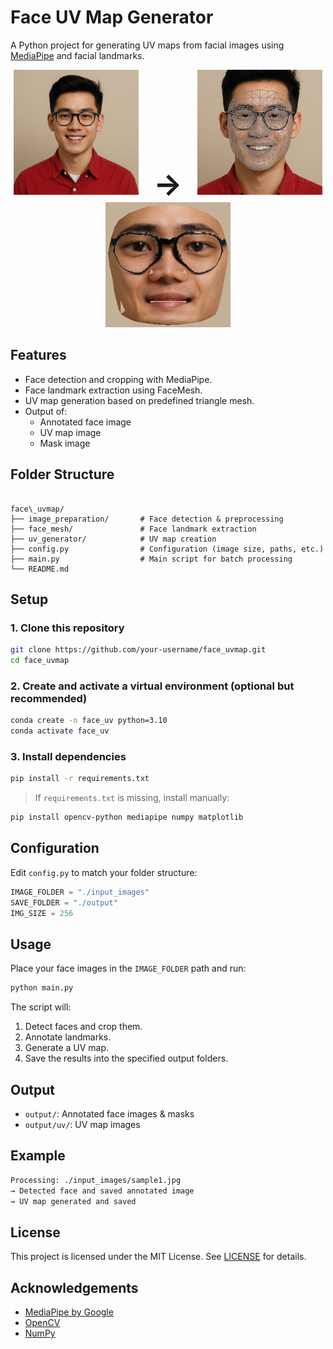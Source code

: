 # Face UV Map Generator

A Python project for generating UV maps from facial images using [MediaPipe](https://github.com/google/mediapipe) and facial landmarks.

<p align="center">
  <img src="./assets/input.png" alt="Input" width="200" />
  <strong style="font-size: 48px; margin: 0 20px;">→</strong>
  <img src="./assets/output_mesh.png" alt="Output1" width="200" />
  <img src="./assets/output_uv.png" alt="Output2" width="200" />
</p>

## Features

- Face detection and cropping with MediaPipe.
- Face landmark extraction using FaceMesh.
- UV map generation based on predefined triangle mesh.
- Output of:
  - Annotated face image
  - UV map image
  - Mask image

## Folder Structure

```

face\_uvmap/
├── image_preparation/       # Face detection & preprocessing
├── face_mesh/               # Face landmark extraction
├── uv_generator/            # UV map creation
├── config.py                # Configuration (image size, paths, etc.)
├── main.py                  # Main script for batch processing
└── README.md

````

## Setup

### 1. Clone this repository

```bash
git clone https://github.com/your-username/face_uvmap.git
cd face_uvmap
````

### 2. Create and activate a virtual environment (optional but recommended)

```bash
conda create -n face_uv python=3.10
conda activate face_uv
```

### 3. Install dependencies

```bash
pip install -r requirements.txt
```

> If `requirements.txt` is missing, install manually:

```bash
pip install opencv-python mediapipe numpy matplotlib
```

## Configuration

Edit `config.py` to match your folder structure:

```python
IMAGE_FOLDER = "./input_images"
SAVE_FOLDER = "./output"
IMG_SIZE = 256
```

## Usage

Place your face images in the `IMAGE_FOLDER` path and run:

```bash
python main.py
```

The script will:

1. Detect faces and crop them.
2. Annotate landmarks.
3. Generate a UV map.
4. Save the results into the specified output folders.

## Output

* `output/`: Annotated face images & masks
* `output/uv/`: UV map images

## Example

```bash
Processing: ./input_images/sample1.jpg
→ Detected face and saved annotated image
→ UV map generated and saved
```

## License

This project is licensed under the MIT License. See [LICENSE](LICENSE) for details.

## Acknowledgements

* [MediaPipe by Google](https://github.com/google/mediapipe)
* [OpenCV](https://opencv.org/)
* [NumPy](https://numpy.org/)



